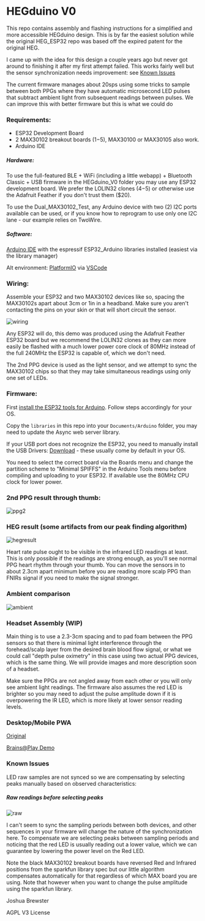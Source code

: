 # HEGduino V0

This repo contains assembly and flashing instructions for a simplified and more accessible HEGduino design. This is by far the easiest solution while the original HEG_ESP32 repo was based off the expired patent for the original HEG. 

I came up with the idea for this design a couple years ago but never got around to finishing it after my first attempt failed. This works fairly well but the sensor synchronization needs improvement: see [Known Issues](#known-issues)

The current firmware manages about 20sps using some tricks to sample between both PPGs where they have automatic microsecond LED pulses that subtract ambient light from subsequent readings between pulses. We can improve this with better firmware but this is what we could do 

### Requirements:

- ESP32 Development Board
- 2 MAX30102 breakout boards ($1-$5), MAX30100 or MAX30105 also work.
- Arduino IDE

##### Hardware:

To use the full-featured BLE + WiFi (including a little webapp) + Bluetooth Classic + USB firmware in the HEGduino_V0 folder you may use any ESP32 development board. We prefer the LOLIN32 clones ($4-$5) or otherwise use the Adafruit Feather if you don't trust them ($20).

To use the Dual_MAX30102_Test, any Arduino device with two (2) I2C ports available can be used, or if you know how to reprogram to use only one I2C lane - our example relies on TwoWire.

##### Software: 

[Arduino IDE](https://www.arduino.cc/en/Main/Software) with the espressif ESP32_Arduino libraries installed (easiest via the library manager)

Alt environment: [PlatformIO](https://platformio.org/) via [VSCode](https://code.visualstudio.com/)

### Wiring:

Assemble your ESP32 and two MAX30102 devices like so, spacing the MAX30102s apart about 3cm or 1in in a headband. Make sure you aren't contacting the pins on your skin or that will short circuit the sensor.

![wiring](./wiring.jpg)

Any ESP32 will do, this demo was produced using the Adafruit Feather ESP32 board but we recommend the LOLIN32 clones as they can more easily be flashed with a much lower power core clock of 80MHz instead of the full 240MHz the ESP32 is capable of, which we don't need.

The 2nd PPG device is used as the light sensor, and we attempt to sync the MAX30102 chips so that they may take simultaneous readings using only one set of LEDs. 

### Firmware: 

First [install the ESP32 tools for Arduino](https://docs.espressif.com/projects/arduino-esp32/en/latest/installing.html).
Follow steps accordingly for your OS. 

Copy the `libraries` in this repo into your `Documents/Arduino` folder, you may need to update the Async web server library.

If your USB port does not recognize the ESP32, you need to manually install the USB Drivers: [Download](https://www.silabs.com/products/development-tools/software/usb-to-uart-bridge-vcp-drivers) - these usually come by default in your OS.

You need to select the correct board via the Boards menu and change the partition scheme to "Minimal SPIFFS" in the Arduino Tools menu before compiling and uploading to your ESP32. If available use the 80MHz CPU clock for lower power.

### 2nd PPG result through thumb:

![ppg2](./ppg2results.png)


### HEG result (some artifacts from our peak finding algorithm)

![hegresult](./hegresult.PNG)

Heart rate pulse ought to be visible in the infrared LED readings at least. This is only possible if the readings are strong enough, as you'll see normal PPG heart rhythm through your thumb. You can move the sensors in to about 2.3cm apart minimum before you are reading more scalp PPG than FNIRs signal if you need to make the signal stronger. 

### Ambient comparison

![ambient](./ambientresult.PNG)

### Headset Assembly (WIP)

Main thing is to use a 2.3-3cm spacing and to pad foam between the PPG sensors so that there is minimal light interference through the forehead/scalp layer from the desired brain blood flow signal, or what we could call "depth pulse oximetry" in this case using two actual PPG devices, which is the same thing. We will provide images and more description soon of a headset.

Make sure the PPGs are not angled away from each other or you will only see ambient light readings. The firmware also assumes the red LED is brighter so you may need to adjust the pulse amplitude down if it is overpowering the IR LED, which is more likely at lower sensor reading levels. 

### Desktop/Mobile PWA

[Original](https://hegalomania.netlify.app)

[Brains@Play Demo](https://app.brainsatplay.com)

### Known Issues

LED raw samples are not synced so we are compensating by selecting peaks manually based on observed characteristics:

##### Raw readings before selecting peaks
![raw](./outofsync.PNG)

I can't seem to sync the sampling periods between both devices, and other sequences in your firmware will change the nature of the synchronization here. To compensate we are selecting peaks between sampling periods and noticing that the red LED is usually reading out a lower value, which we can guarantee by lowering the power level on the Red LED. 

Note the black MAX30102 breakout boards have reversed Red and Infrared positions from the sparkfun library spec but our little algorithm compensates automatically for that regardless of which MAX board you are using. Note that however when you want to change the pulse amplitude using the sparkfun library.

Joshua Brewster

AGPL V3 License